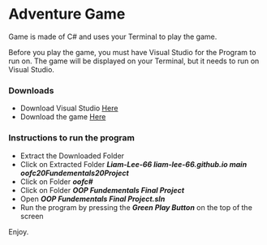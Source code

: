 # Adventure Game

Game is made of C# and uses your Terminal to play the game. 

Before you play the game, you must have Visual Studio for the Program to run on. The game will be displayed on your Terminal, but it needs to run on Visual Studio.

### Downloads
- Download Visual Studio [Here](https://c2rsetup.officeapps.live.com/c2r/downloadVS.aspx?sku=community&channel=Release&version=VS2022&source=VSLandingPage&includeRecommended=true&cid=2030)
- Download the game [Here](https://download-directory.github.io/?url=https%3A%2F%2Fgithub.com%2FLiam-Lee-66%2Fliam-lee-66.github.io%2Ftree%2Fmain%2Foofc%2523%2FOOP%2520Fundementals%2520Final%2520Project)

### Instructions to run the program
- Extract the Downloaded Folder
- Click on Extracted Folder ***Liam-Lee-66 liam-lee-66.github.io main oofc20Fundementals20Project*** 
- Click on Folder ***oofc#***
- Click on Folder ***OOP Fundementals Final Project***
- Open ***OOP Fundementals Final Project.sln***
- Run the program by pressing the ***Green Play Button*** on the top of the screen

Enjoy.
